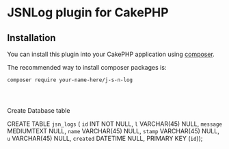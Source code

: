 # JSNLog plugin for CakePHP

## Installation

You can install this plugin into your CakePHP application using [composer](https://getcomposer.org).

The recommended way to install composer packages is:

```
composer require your-name-here/j-s-n-log




```

Create Database table

CREATE TABLE `jsn_logs` (
`id` INT NOT NULL,
`l` VARCHAR(45) NULL,
`message` MEDIUMTEXT NULL,
`name` VARCHAR(45) NULL,
`stamp` VARCHAR(45) NULL,
`u` VARCHAR(45) NULL,
`created` DATETIME NULL,
PRIMARY KEY (`id`));
